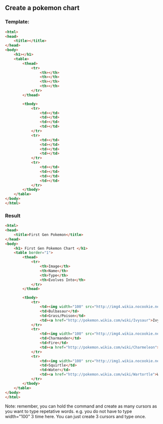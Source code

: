 ## Create a pokemon chart

### Template:
```html
<html>
<head>
	<title></title>
</head>
<body>
	<h1></h1>
	<table>
		<thead>
			<tr>
				<th></th>
				<th></th>
				<th></th>
				<th></th>
			</tr>
		</thead>

		<tbody>
			<tr>
				<td></td>
				<td></td>
				<td></td>
				<td></td>
			</tr>
			<tr>
				<td></td>
				<td></td>
				<td></td>
				<td></td>
			</tr>
			<tr>
				<td></td>
				<td></td>
				<td></td>
				<td></td>
			</tr>
		</tbody>
	</table>
</body>
</html>
```

### Result

```html
<html>
<head>
	<title>First Gen Pokemon</title>
</head>
<body>
	<h1> First Gen Pokemon Chart </h1>
	<table border="1">
		<thead>
			<tr>
				<th>Image</th>
				<th>Name</th>
				<th>Type</th>
				<th>Evolves Into</th>
			</tr>
		</thead>

		<tbody>
			<tr>
				<td><img width="100" src="http://img4.wikia.nocookie.net/__cb20140328190757/pokemon/images/thumb/2/21/001Bulbasaur.png/200px-001Bulbasaur.png"></td>
				<td>Bulbasaur</td>
				<td>Grass/Poison</td>
				<td><a href="http://pokemon.wikia.com/wiki/Ivysaur">Ivysaur</a></td>
			</tr>
			<tr>
				<td><img width="100" src="http://img4.wikia.nocookie.net/__cb20140724195345/pokemon/images/thumb/7/73/004Charmander.png/200px-004Charmander.png"></td>
				<td>Charmander</td>
				<td>Fire</td>
				<td><a href="http://pokemon.wikia.com/wiki/Charmeleon">Charmeleon</a>
			</tr>
			<tr>
				<td><img width="100" src="http://img1.wikia.nocookie.net/__cb20140328191525/pokemon/images/thumb/3/39/007Squirtle.png/200px-007Squirtle.png"></td>
				<td>Squirtle</td>
				<td>Water</td>
				<td><a href="http://pokemon.wikia.com/wiki/Wartortle">Wartortle</a>
			</tr>
		</tbody>
	</table>
</body>
</html>

```
Note: remember, you can hold the command and create as many cursors as you want to type repetative words. e.g. you do not have to type width="100" 3 time here. You can just create 3 cursors and type once.
